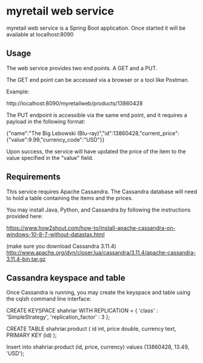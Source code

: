 # myretail web service
 
myretail web service is a Spring Boot application. Once started it will be available at localhost:8090

## Usage

The web service provides two end points. A GET and a PUT.

The GET end point can be accessed via a browser or a tool like Postman.

Example:

http://localhost:8090/myretailweb/products/13860428

The PUT endpoint is accessible via the same end point, and it requires a payload in the following format:

{"name":"The Big Lebowski (Blu-ray)","id":13860428,"current_price":{"value":9.99,"currency_code":"USD"}}

Upon success, the service will have updated the price of the item to the value specified in the "value" field.

## Requirements

This service requires Apache Cassandra. 
The Cassandra database will need to hold a table containing the items and the prices.

You may install Java, Python, and Cassandra by following the instructions provided here:

https://www.how2shout.com/how-to/install-apache-cassandra-on-windows-10-8-7-without-datastax.html

(make sure you download Cassandra 3.11.4)
http://www.apache.org/dyn/closer.lua/cassandra/3.11.4/apache-cassandra-3.11.4-bin.tar.gz
 

## Cassandra keyspace and table

Once Cassandra is running, you may create the keyspace and table using the cqlsh command line interface:

CREATE KEYSPACE shahriar WITH REPLICATION = { 'class' : 'SimpleStrategy', 'replication_factor' : 3 };

CREATE TABLE shahriar.product (
   id int,
   price double,
   currency text,
   PRIMARY KEY (id)
   );

Insert into shahriar.product (id, price, currency) values (13860428, 13.49, 'USD');
 

